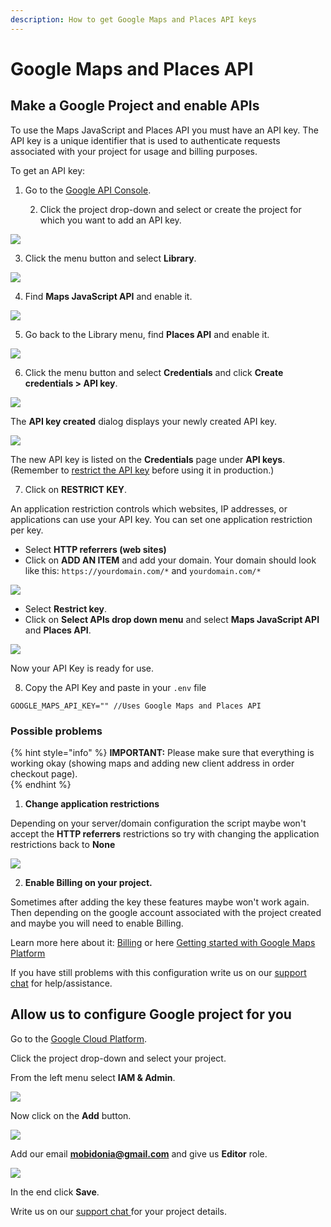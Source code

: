 ```yaml
---
description: How to get Google Maps and Places API keys
---
```


# Google Maps and Places API

## Make a Google Project and enable APIs

To use the Maps JavaScript and Places API you must have an API key. The API key is a unique identifier that is used to authenticate requests associated with your project for usage and billing purposes.

To get an API key:

1. Go to the [Google API Console](https://console.developers.google.com/).

   2. Click the project drop-down and select or create the project for which you want to add an API key.

![](../.gitbook/assets/screenshot%20%2813%29.png)

 3. Click the menu button and select **Library**.

![](../.gitbook/assets/screenshot%20%2814%29.png)

4. Find **Maps JavaScript API** and enable it.

![](../.gitbook/assets/screenshot%20%2816%29.png)

5. Go back to the Library menu, find **Places API** and enable it. 

![](../.gitbook/assets/screenshot%20%284%29.png)

6. Click the menu button and select **Credentials** and click **Create credentials &gt; API key**.

![](../.gitbook/assets/screenshot%20%2819%29.png)

The **API key created** dialog displays your newly created API key.

![](../.gitbook/assets/screenshot%20%2818%29.png)

The new API key is listed on the **Credentials** page under **API keys**.  
\(Remember to [restrict the API key](https://developers.google.com/maps/documentation/javascript/get-api-key#restrict_key) before using it in production.\) 

7. Click on **RESTRICT KEY**.

An application restriction controls which websites, IP addresses, or applications can use your API key. You can set one application restriction per key.

* Select **HTTP referrers \(web sites\)**
* Click on **ADD AN ITEM** and add your domain. Your domain should look like this: `https://yourdomain.com/*` and `yourdomain.com/*`

![](../.gitbook/assets/screenshot%20%2830%29.png)

* Select **Restrict key**.
* Click on **Select APIs drop down menu** and select **Maps JavaScript API** and **Places API**.

![](../.gitbook/assets/screenshot%20%2817%29.png)

Now your API Key is ready for use.

8. Copy the API Key and paste in your `.env` file

```text
GOOGLE_MAPS_API_KEY="" //Uses Google Maps and Places API
```



### Possible problems

{% hint style="info" %}
**IMPORTANT:** Please make sure that everything is working okay \(showing maps and adding new client address in order checkout page\).  
{% endhint %}

  
1. **Change application restrictions**   
  
Depending on your server/domain configuration the script maybe won't accept the **HTTP referrers** restrictions so try with changing the application restrictions back to **None** 

![](../.gitbook/assets/screenshot%20%2832%29.png)

2. **Enable Billing on your project.**

Sometimes after adding the key these features maybe won't work again. Then depending on the google account associated with the project created and maybe you will need to enable Billing.  


Learn more here about it: [Billing](https://console.cloud.google.com/project/_/billing/enable) or here [Getting started with Google Maps Platform](https://developers.google.com/maps/gmp-get-started)



If you have still problems with this configuration write us on our [support chat](https://help.mobidonia.com/#foodtiger) for help/assistance.

## Allow us to configure Google project for you

Go to the [Google Cloud Platform](https://console.cloud.google.com/).

Click the project drop-down and select your project.

From the left menu select **IAM & Admin**.

![](../.gitbook/assets/screenshot%20%2842%29.png)

Now click on the **Add** button.

![](../.gitbook/assets/screenshot%20%2840%29.png)

Add our email **mobidonia@gmail.com** and give us **Editor** role.

![](../.gitbook/assets/screenshot%20%2841%29.png)

In the end click **Save**.

Write us on our [support chat ](https://help.mobidonia.com/#foodtiger)for your project details.

